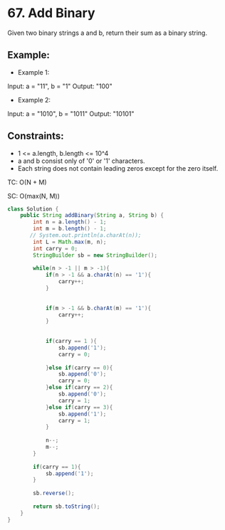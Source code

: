 # 67. Add Binary

Given two binary strings a and b, return their sum as a binary string.

 
## Example:
+ Example 1:

Input: a = "11", b = "1"
Output: "100"

+ Example 2:

Input: a = "1010", b = "1011"
Output: "10101"
 

## Constraints:
+ 1 <= a.length, b.length <= 10^4
+ a and b consist only of '0' or '1' characters.
+ Each string does not contain leading zeros except for the zero itself.

TC: O(N + M)

SC: O(max(N, M))

```java
class Solution {
    public String addBinary(String a, String b) {
        int n = a.length() - 1;
        int m = b.length() - 1;
       // System.out.println(a.charAt(n));
        int L = Math.max(m, n);
        int carry = 0;
        StringBuilder sb = new StringBuilder();
        
        while(n > -1 || m > -1){
            if(n > -1 && a.charAt(n) == '1'){
                carry++;
            }
            
            
            if(m > -1 && b.charAt(m) == '1'){
                carry++;
            }
           
            
            if(carry == 1 ){
                sb.append('1');
                carry = 0;
               
            }else if(carry == 0){
                sb.append('0');
                carry = 0;
            }else if(carry == 2){
                sb.append('0');
                carry = 1;
            }else if(carry == 3){
                sb.append('1');
                carry = 1;
            }
           
            n--;
            m--;
        }
        
        if(carry == 1){
            sb.append('1');
        }
        
        sb.reverse();
        
        return sb.toString();
    }
}
```
